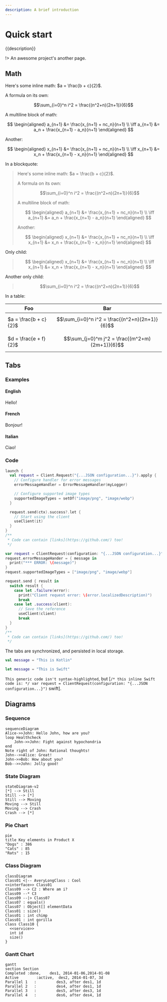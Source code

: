 ```yaml
---
description: A brief introduction
---
```


# Quick start

{{description}}

!> An awesome project's another page.

## Math

Here's some inline math: $a = \frac{b + c}{2}$.

A formula on its own:

$$\sum_{i=0}^n i^2 = \frac{(n^2+n)(2n+1)}{6}$$

A multiline block of math:

$$
\begin{aligned}
a_{n+1} &= \frac{x_{n+1} + nc_n}{n+1} \\
\iff a_{n+1} &= a_n + \frac{x_{n+1} - a_n}{n+1}
\end{aligned}
$$

Another:

$$
\begin{aligned}
x_{n+1} &= \frac{x_{n+1} + nc_n}{n+1} \\
\iff x_{n+1} &= x_n + \frac{x_{n+1} - x_n}{n+1}
\end{aligned}
$$

In a blockquote:

> Here's some inline math: $a = \frac{b + c}{2}$.
>
> A formula on its own:
>
> $$\sum_{i=0}^n i^2 = \frac{(n^2+n)(2n+1)}{6}$$
>
> A multiline block of math:
>
> $$
> \begin{aligned}
> a_{n+1} &= \frac{x_{n+1} + nc_n}{n+1} \\
> \iff a_{n+1} &= a_n + \frac{x_{n+1} - a_n}{n+1}
> \end{aligned}
> $$
>
> Another:
>
> $$
> \begin{aligned}
> x_{n+1} &= \frac{x_{n+1} + nc_n}{n+1} \\
> \iff x_{n+1} &= x_n + \frac{x_{n+1} - x_n}{n+1}
> \end{aligned}
> $$

Only child:

> $$
> \begin{aligned}
> x_{n+1} &= \frac{x_{n+1} + nc_n}{n+1} \\
> \iff x_{n+1} &= x_n + \frac{x_{n+1} - x_n}{n+1}
> \end{aligned}
> $$

Another only child:

> $$\sum_{i=0}^n i^2 = \frac{(n^2+n)(2n+1)}{6}$$

In a table:

| Foo                   | Bar
| --------------------- | -------
| $a = \frac{b + c}{2}$ | $$\sum_{i=0}^n i^2 = \frac{(n^2+n)(2n+1)}{6}$$ |
| $d = \frac{e + f}{2}$ | $$\sum_{j=0}^m j^2 = \frac{(m^2+m)(2m+1)}{6}$$ |

## Tabs

### Examples

<!-- tabs:start -->

#### **English**

Hello!

#### **French**

Bonjour!

#### **Italian**

Ciao!

<!-- tabs:end -->

### Code

<!-- tabs:start -->

<!-- tab:Kotlin -->
```kotlin {highlight:"2,10"}
launch {
  val request = Client.Request("{...JSON configuration...}").apply {
    // Configure handler for error messages
    errorMessageHandler = ErrorMessageHandler(myLogger)

    // Configure supported image types
    supportedImageTypes = setOf("image/png", "image/webp")
  }

  request.send(ctx).success?.let {
    // Start using the client
    useClient(it)
  }
}
/**
 * Code can contain [links](https://github.com/) too!
 */
```

<!-- tab:Swift -->
```swift {highlight:"1,7"}
var request = ClientRequest(configuration: "{...JSON configuration...}")
request.errorMessageHander = { message in
  print("*** ERROR: \(message)")
}
request.supportedImageTypes = ["image/png", "image/webp"]

request.send { result in
  switch result {
    case let .failure(error):
      print("Client request error: \(error.localizedDescription)")
      break
    case let .success(client):
      // Save the reference
      useClient(client)
      break
  }
}
/**
 * Code can contain [links](https://github.com/) too!
 */
```

<!-- tabs:end -->

The tabs are synchronized, and persisted in local storage.

<!-- tabs:start -->

<!-- tab:Kotlin -->
```kotlin
val message = "This is Kotlin"
```

<!-- tab:Swift -->
```swift
let message = "This is Swift"
```

<!-- tabs:end -->

`This generic code isn't syntax-highlighted`, but [`/* this inline Swift code is: */ var request = ClientRequest(configuration: "{...JSON configuration...}")` swift].

## Diagrams

### Sequence

```mermaid
sequenceDiagram
Alice->>John: Hello John, how are you?
loop Healthcheck
    John->>John: Fight against hypochondria
end
Note right of John: Rational thoughts!
John-->>Alice: Great!
John->>Bob: How about you?
Bob-->>John: Jolly good!
```

### State Diagram

```mermaid
stateDiagram-v2
[*] --> Still
Still --> [*]
Still --> Moving
Moving --> Still
Moving --> Crash
Crash --> [*]
```

### Pie Chart

```mermaid
pie
title Key elements in Product X
"Dogs" : 386
"Cats" : 85
"Rats" : 15
```

### Class Diagram

```mermaid
classDiagram
Class01 <|-- AveryLongClass : Cool
<<interface>> Class01
Class09 --> C2 : Where am i?
Class09 --* C3
Class09 --|> Class07
Class07 : equals()
Class07 : Object[] elementData
Class01 : size()
Class01 : int chimp
Class01 : int gorilla
class Class10 {
  <<service>>
  int id
  size()
}
```

### Gantt Chart

```mermaid
gantt
section Section
Completed :done,    des1, 2014-01-06,2014-01-08
Active        :active,  des2, 2014-01-07, 3d
Parallel 1   :         des3, after des1, 1d
Parallel 2   :         des4, after des1, 1d
Parallel 3   :         des5, after des3, 1d
Parallel 4   :         des6, after des4, 1d
```
